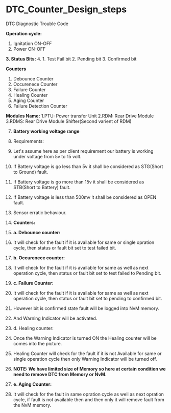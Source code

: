 # DTC_Counter_Design_steps
DTC Diagnostic Trouble Code

**Operation cycle:**
1. Ignitation ON-OFF
2. Power ON-OFF

**3. Status Bits:**
4. 1. Test Fail bit
   2. Pending bit
   3. Confirmed bit

**Counters**
1. Debounce Counter
2. Occurenece Counter
3. Failure Counter
4. Healing Counter
5. Aging Counter
6. Failure Detection Counter

**Modules Name:**
1.PTU: Power transfer Unit
2.RDM: Rear Drive Module 
3.RDMS: Rear Drive Module Shifter(Second varient of RDM)

7. **Battery working voltage range**
8. Requirements:
9. Let's assume here as per client requirement our battery is working under voltage from 5v to 15 volt.
10. If Battery voltage is go less than 5v it shall be considered as STG(Short to Ground) fault.
11. If Battery voltage is go more than 15v it shall be considered as STB(Short to Battery) fault.
12. If Battery voltage is less than 500mv it shall be considered as OPEN fault.
13. Sensor erratic behaviour.

14. **Counters:**
15. **a. Debounce counter:**
16. It will check for the fault if it is available for same or single opration cycle, then status or fault bit set to test failed bit.

17. **b. Occurenece counter:**
18. It will check for the fault if it is available for same as well as next operation cycle, then status or fault bit set to test failed  to Pending bit.

19. **c. Failure Counter:**
20. It will check for the fault if it is available for same as well as next operation cycle, then status or fault bit set to pending to confirmed bit.
21. However bit is confirmed state fault will be logged into NvM memory.
22. And Warning Indicator will be activated.

23. d. Healing counter:
24. Once the Warning Indicator is turned ON the Healing counter will be comes into the picture.
25. Healing Counter will check for the fault if it is not Available for same or single operation cycle then only Warning Indicator will be turned off.

26. **NOTE: We have limited size of Memory so here at certain condition we need to remove DTC from Memory or NvM.**

27. **e. Aging Counter:**
28. It will check for the fault in same opration cycle as well as next opration cycle, if fault is not available then and then only it will remove fault from the NvM memory.
    

    

